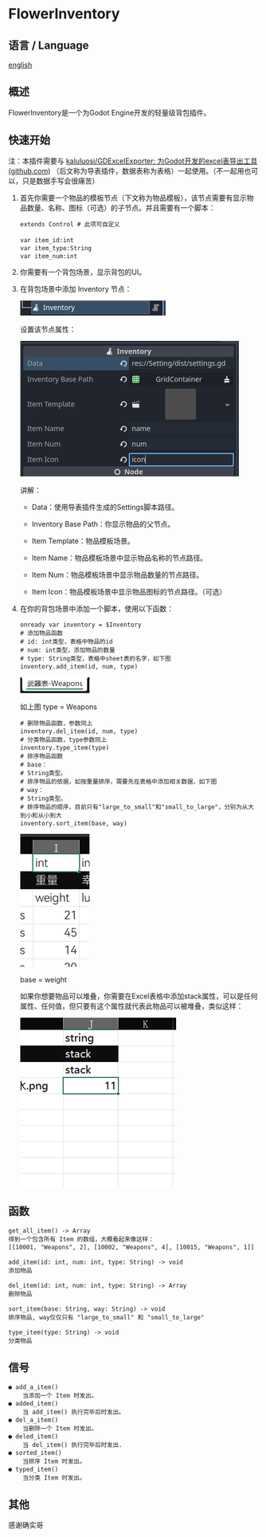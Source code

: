 # FlowerInventory

## 语言 / Language

[english](READMEEN.MD)

## 概述

FlowerInventory是一个为Godot Engine开发的轻量级背包插件。

## 快速开始

注：本插件需要与 [kaluluosi/GDExcelExporter: 为Godot开发的excel表导出工具 (github.com)](https://github.com/kaluluosi/GDExcelExporter#readme) （后文称为导表插件，数据表称为表格）一起使用。（不一起用也可以，只是数据手写会很痛苦）

1. 首先你需要一个物品的模板节点（下文称为物品模板），该节点需要有显示物品数量、名称、图标（可选）的子节点。并且需要有一个脚本：
   
   ```gdscript
   extends Control # 此项可自定义
   
   var item_id:int
   var item_type:String
   var item_num:int
   ```

2. 你需要有一个背包场景，显示背包的UI。

3. 在背包场景中添加 Inventory 节点：
   
   ![](img/add_node.png)
   
   设置该节点属性：
   
   ![](img/shuxing.png)
   
   讲解：
   
   - Data：使用导表插件生成的Settings脚本路径。
   
   - Inventory Base Path：你显示物品的父节点。
   
   - Item Template：物品模板场景。
   
   - Item Name：物品模板场景中显示物品名称的节点路径。
   
   - Item Num：物品模板场景中显示物品数量的节点路径。
   
   - Item Icon：物品模板场景中显示物品图标的节点路径。（可选）

4. 在你的背包场景中添加一个脚本，使用以下函数：
   
   ```gdscript
   onready var inventory = $Inventory
   # 添加物品函数
   # id: int类型，表格中物品的id
   # num: int类型，添加物品的数量
   # type: String类型，表格中sheet表的名字，如下图
   inventory.add_item(id, num, type)
   ```
   
   ![](img/weapons.png)
   
   如上图 type = Weapons
   
   ```gdscript
   # 删除物品函数，参数同上
   inventory.del_item(id, num, type)
   # 分类物品函数，type参数同上
   inventory.type_item(type)
   # 排序物品函数
   # base：
   # String类型。
   # 排序物品的依据，如按重量排序，需要先在表格中添加相关数据，如下图
   # way：
   # String类型。
   # 排序物品的顺序，目前只有"large_to_small"和"small_to_large"，分别为从大到小和从小到大
   inventory.sort_item(base, way)
   ```
   
   ![](img/weight.png)
   
   base = weight
   
   如果你想要物品可以堆叠，你需要在Excel表格中添加stack属性，可以是任何属性、任何值，但只要有这个属性就代表此物品可以被堆叠，类似这样：
   
   ![](img/stack.png)

## 函数

```gdscript
get_all_item() -> Array
得到一个包含所有 Item 的数组，大概看起来像这样：
[[10001, "Weapons", 2], [10002, "Weapons", 4], [10015, "Weapons", 1]]
```

```gdscript
add_item(id: int, num: int, type: String) -> void
添加物品
```

```gdscript
del_item(id: int, num: int, type: String) -> Array
删除物品
```

```gdscript
sort_item(base: String, way: String) -> void
排序物品, way仅仅只有 "large_to_small" 和 "small_to_large"
```

```gdscript
type_item(type: String) -> void
分类物品
```

## 信号

```gdscript
● add_a_item()
    当添加一个 Item 时发出。
● added_item()
    当 add_item() 执行完毕后时发出。
● del_a_item()
    当删除一个 Item 时发出。
● deled_item()
    当 del_item() 执行完毕后时发出.
● sorted_item()
    当排序 Item 时发出。
● typed_item()
    当分类 Item 时发出。
```

## 其他

感谢确实哥
